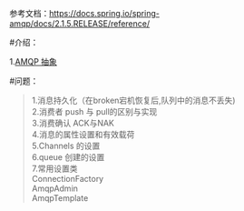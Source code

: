 
参考文档：https://docs.spring.io/spring-amqp/docs/2.1.5.RELEASE/reference/

#介绍：
>
 
  1.[AMQP 抽象](/AMQP抽象.md)

#问题：</br>
  >1.消息持久化（在broken宕机恢复后,队列中的消息不丢失) </br>
  2.消费者 push 与 pull的区别与实现</br>
  3.消费确认  ACK与NAK</br>
  4.消息的属性设置和有效载荷</br>
  5.Channels 的设置</br>
  6.queue 创建的设置</br>
  7.常用设置类</br>
    ConnectionFactory</br>
    AmqpAdmin</br>
    AmqpTemplate</br>
    

  
    
  
